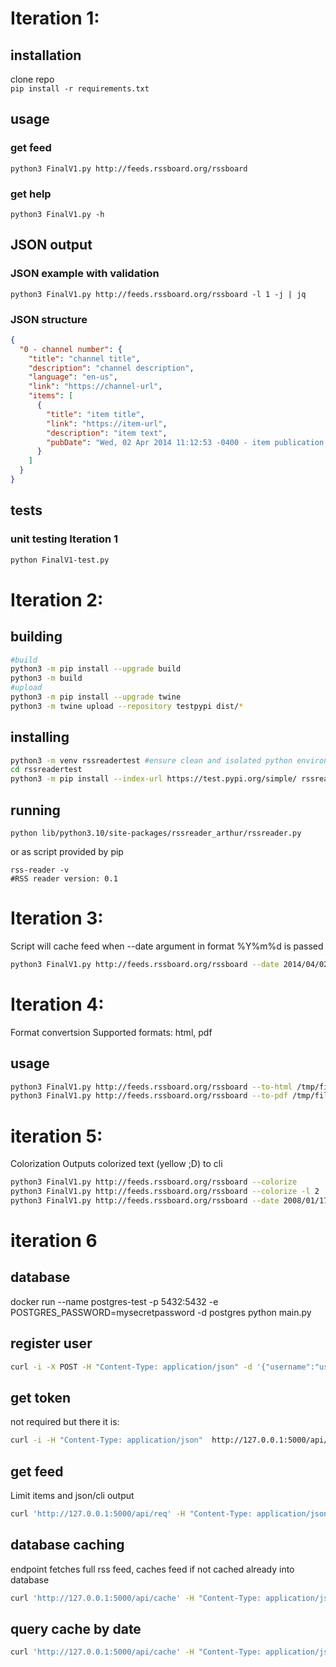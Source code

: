 # Iteration 1:
## installation
clone repo   
```pip install -r requirements.txt```
## usage
### get feed
```python3 FinalV1.py http://feeds.rssboard.org/rssboard```
### get help
```python3 FinalV1.py -h```
## JSON output
### JSON example with validation
```python3 FinalV1.py http://feeds.rssboard.org/rssboard -l 1 -j | jq```
### JSON structure
```json
{
  "0 - channel number": {
    "title": "channel title",
    "description": "channel description",
    "language": "en-us",
    "link": "https://channel-url",
    "items": [
      {
        "title": "item title",
        "link": "https://item-url",
        "description": "item text",
        "pubDate": "Wed, 02 Apr 2014 11:12:53 -0400 - item publication date"
      }
    ]
  }
}
```
## tests
### unit testing Iteration 1
```bash
python FinalV1-test.py
```
# Iteration 2:
## building
```bash
#build
python3 -m pip install --upgrade build
python3 -m build
#upload
python3 -m pip install --upgrade twine
python3 -m twine upload --repository testpypi dist/*
```
## installing
```bash
python3 -m venv rssreadertest #ensure clean and isolated python environemnt, you dont want THIS in your system
cd rssreadertest
python3 -m pip install --index-url https://test.pypi.org/simple/ rssreader-arthur
```

## running
```
python lib/python3.10/site-packages/rssreader_arthur/rssreader.py
```
or as script provided by pip
```
rss-reader -v
#RSS reader version: 0.1
```
# Iteration 3:
Script will cache feed when --date argument in format %Y%m%d is passed
```bash
python3 FinalV1.py http://feeds.rssboard.org/rssboard --date 2014/04/02
```

# Iteration 4:
Format convertsion
Supported formats: html, pdf
## usage
```bash
python3 FinalV1.py http://feeds.rssboard.org/rssboard --to-html /tmp/file.html
python3 FinalV1.py http://feeds.rssboard.org/rssboard --to-pdf /tmp/file.pdf
```
# iteration 5:
Colorization
Outputs colorized text (yellow ;D) to cli
```bash
python3 FinalV1.py http://feeds.rssboard.org/rssboard --colorize
python3 FinalV1.py http://feeds.rssboard.org/rssboard --colorize -l 2
python3 FinalV1.py http://feeds.rssboard.org/rssboard --date 2008/01/17 --colorize
```
# iteration 6
## database
docker run --name postgres-test -p 5432:5432 -e POSTGRES_PASSWORD=mysecretpassword -d postgres
python main.py
## register user
```bash
curl -i -X POST -H "Content-Type: application/json" -d '{"username":"user","password":"password"}' http://127.0.0.1:5000/api/users
```
## get token
not required but there it is:
```bash
curl -i -H "Content-Type: application/json"  http://127.0.0.1:5000/api/token -u user
```
## get feed
Limit items and json/cli output
```bash
curl 'http://127.0.0.1:5000/api/req' -H "Content-Type: application/json" -d '{"source":"http://feeds.rssboard.org/rssboard","json":"ok","limit":"2"}' -u TOKEN/ORUSERNAME:x
```

## database caching
endpoint fetches full rss feed, caches feed if not cached already into database
```bash
curl 'http://127.0.0.1:5000/api/cache' -H "Content-Type: application/json" -d '{"source":"http://feeds.rssboard.org/rssboard"}' -u TOKEN/ORUSERNAME:x
```
## query cache by date
```bash
curl 'http://127.0.0.1:5000/api/cache' -H "Content-Type: application/json" -d '{"source":"http://feeds.rssboard.org/rssboard","date":"2014/04/02"}' -u TOKEN/ORUSERNAME:x
```